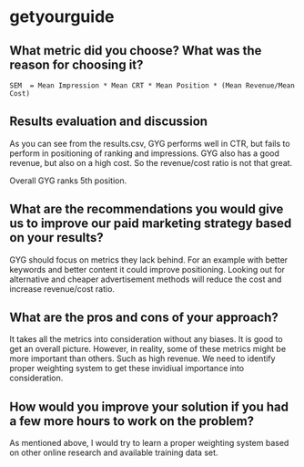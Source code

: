 # getyourguide

## What metric did you choose? What was the reason for choosing it?

    SEM  = Mean Impression * Mean CRT * Mean Position * (Mean Revenue/Mean Cost)

## Results evaluation and discussion

As you can see from the results.csv, GYG performs well in CTR, but fails to perform in positioning of ranking and impressions. GYG also has a good revenue, but also on a high cost. So the revenue/cost ratio is not that great. 

Overall GYG ranks 5th position. 

## What are the recommendations you would give us to improve our paid marketing strategy based on your results?  

GYG should focus on metrics they lack behind. For an example with better keywords and better content it could improve positioning. Looking out for alternative and cheaper advertisement methods will reduce the cost and increase revenue/cost ratio. 

## What are the pros and cons of your approach?

It takes all the metrics into consideration without any biases. It is good to get an overall picture. However, in reality, some of these metrics might be more important than others. Such as high revenue. We need to identify proper weighting system to get these invidiual importance into consideration.

## How would you improve your solution if you had a few more hours to work on the problem?

As mentioned above, I would try to learn a proper weighting system based on other online research and available training data set. 
